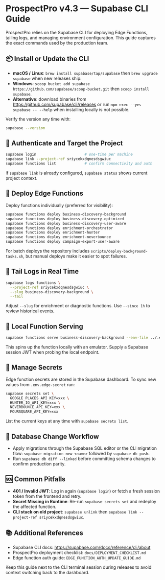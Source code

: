 # ProspectPro v4.3 — Supabase CLI Guide

ProspectPro relies on the Supabase CLI for deploying Edge Functions, tailing logs, and managing environment configuration. This guide captures the exact commands used by the production team.

## 📦 Install or Update the CLI

- **macOS / Linux**: `brew install supabase/tap/supabase` then `brew upgrade supabase` when new releases ship.
- **Windows**: `scoop bucket add supabase https://github.com/supabase/scoop-bucket.git` then `scoop install supabase`.
- **Alternative**: download binaries from https://github.com/supabase/cli/releases or run `npm exec --yes supabase -- --help` when installing locally is not possible.

Verify the version any time with:

```bash
supabase --version
```

## 🔐 Authenticate and Target the Project

```bash
supabase login                      # one-time per machine
supabase link --project-ref sriycekxdqnesdsgwiuc
supabase functions list             # confirm connectivity and auth
```

If `supabase link` is already configured, `supabase status` shows current project context.

## 🚀 Deploy Edge Functions

Deploy functions individually (preferred for visibility):

```bash
supabase functions deploy business-discovery-background
supabase functions deploy business-discovery-optimized
supabase functions deploy business-discovery-user-aware
supabase functions deploy enrichment-orchestrator
supabase functions deploy enrichment-hunter
supabase functions deploy enrichment-neverbounce
supabase functions deploy campaign-export-user-aware
```

For batch deploys the repository includes `scripts/deploy-background-tasks.sh`, but manual deploys make it easier to spot failures.

## 📡 Tail Logs in Real Time

```bash
supabase logs functions \
  --project-ref sriycekxdqnesdsgwiuc \
  --slug business-discovery-background \
  --tail
```

Adjust `--slug` for enrichment or diagnostic functions. Use `--since 1h` to review historical events.

## 🧪 Local Function Serving

```bash
supabase functions serve business-discovery-background --env-file ../.env
```

This spins up the function locally with an emulator. Supply a Supabase session JWT when probing the local endpoint.

## 🔑 Manage Secrets

Edge function secrets are stored in the Supabase dashboard. To sync new values from `.env.edge-secret` run:

```bash
supabase secrets set \
  GOOGLE_PLACES_API_KEY=xxx \
  HUNTER_IO_API_KEY=xxx \
  NEVERBOUNCE_API_KEY=xxx \
  FOURSQUARE_API_KEY=xxx
```

List the current keys at any time with `supabase secrets list`.

## 🧷 Database Change Workflow

- Apply migrations through the Supabase SQL editor or the CLI migration flow: `supabase migration new <name>` followed by `supabase db push`.
- Run `supabase db diff --linked` before committing schema changes to confirm production parity.

## 🆘 Common Pitfalls

- **401 / Invalid JWT**: Log in again (`supabase login`) or fetch a fresh session token from the frontend and retry.
- **Secret Missing in Runtime**: Re-run `supabase secrets set` and redeploy the affected function.
- **CLI stuck on old project**: `supabase unlink` then `supabase link --project-ref sriycekxdqnesdsgwiuc`.

## 📚 Additional References

- Supabase CLI docs: https://supabase.com/docs/reference/cli/about
- ProspectPro deployment checklist: `docs/DEPLOYMENT_CHECKLIST.md`
- Edge function auth guide: `EDGE_FUNCTION_AUTH_UPDATE_GUIDE.md`

Keep this guide next to the CLI terminal session during releases to avoid context switching back to the dashboard.

